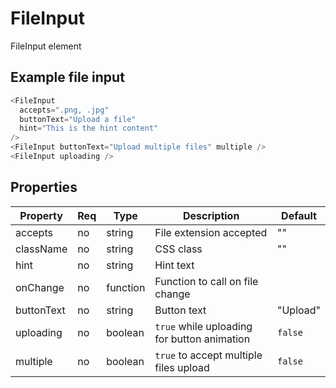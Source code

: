 # FileInput

FileInput element

## Example file input

```javascript
<FileInput
  accepts=".png, .jpg"
  buttonText="Upload a file"
  hint="This is the hint content"
/>
<FileInput buttonText="Upload multiple files" multiple />
<FileInput uploading />
```

## Properties

| Property    | Req | Type     | Description                                          | Default           |
| ------------| --- | ---------| ---------------------------------------------------- | ----------------- |
| accepts     | no  | string   | File extension accepted                              | ""                |
| className   | no  | string   | CSS class                                            | ""                |
| hint        | no  | string   | Hint text                                            |                   |
| onChange    | no  | function | Function to call on file change                      |                   |
| buttonText  | no  | string   | Button text                                          | "Upload"          |
| uploading   | no  | boolean  | `true` while uploading for button animation          | `false`           |
| multiple    | no  | boolean  | `true` to accept multiple files upload               | `false`           |
